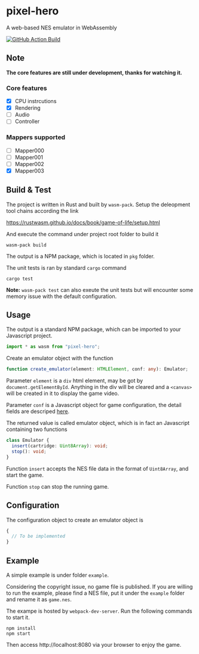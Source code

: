 # pixel-hero

A web-based NES emulator in WebAssembly

[![GitHub Action Build](https://github.com/tjxing/pixel-hero/actions/workflows/main.yml/badge.svg?branch=main&event=push)](https://github.com/tjxing/pixel-hero/actions/workflows/main.yml?query=branch%3Amain+event%3Apush)

## Note

**The core features are still under development, thanks for watching it.**

### Core features

- [x] CPU instrcutions
- [x] Rendering
- [ ] Audio
- [ ] Controller

### Mappers supported

- [ ] Mapper000
- [ ] Mapper001
- [ ] Mapper002
- [x] Mapper003

## Build & Test

The project is written in Rust and built by `wasm-pack`. Setup the deleopment tool chains according the link

https://rustwasm.github.io/docs/book/game-of-life/setup.html

And execute the command under project root folder to build it

``` shell
wasm-pack build
```

The output is a NPM package, which is located in `pkg` folder.

The unit tests is ran by standard `cargo` command

``` shell
cargo test
```

**Note:** `wasm-pack test` can also exeute the unit tests but will encounter some memory issue with the default configuration.

## Usage

The output is a standard NPM package, which can be imported to your Javascript project.
``` Javascript
import * as wasm from "pixel-hero";
```

Create an emulator object with the function
``` Typescript
function create_emulator(element: HTMLElement, conf: any): Emulator;
```

Parameter `element` is a `div` html element, may be got by `document.getElementById`. Anything in the div will be cleared and a `<canvas>` will be created in it to display the game video.

Parameter `conf` is a Javascript object for game configuration, the detail fields are descriped [here](#Configuration).

The returned value is called emulator object, which is in fact an Javascript containing two functions
``` Typescript
class Emulator {
  insert(cartridge: Uint8Array): void;
  stop(): void;
}
```

Function `insert` accepts the NES file data in the format of `Uint8Array`, and start the game.

Function `stop` can stop the running game.

## Configuration

The configuration object to create an emulator object is

``` Javascript
{
  // To be implemented
}
```

## Example

A simple example is under folder `example`. 

Considering the copyright issue, no game file is published. If you are willing to run the example, please find a NES file, put it under the `example` folder and rename it as `game.nes`.

The exampe is hosted by `webpack-dev-server`. Run the following commands to start it.

``` shell
npm install
npm start
```

Then access http://localhost:8080 via your browser to enjoy the game.
